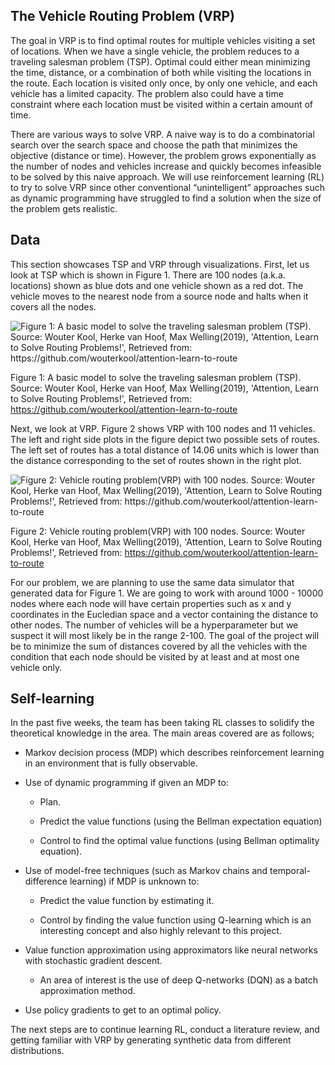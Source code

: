 ## The Vehicle Routing Problem (VRP)

The goal in VRP is to find optimal routes for multiple vehicles visiting a set of locations. When we have a single vehicle, the problem reduces to a traveling salesman problem (TSP). Optimal could either mean minimizing the time, distance, or a combination of both while visiting the locations in the route. Each location is visited only once, by only one vehicle, and each vehicle has a limited capacity. The problem also could have a time constraint where each location must be visited within a certain amount of time.

There are various ways to solve VRP. A naive way is to do a combinatorial search over the search space and choose the path that minimizes the objective (distance or time). However, the problem grows exponentially as the number of nodes and vehicles increase and quickly becomes infeasible to be solved by this naive approach. We will use reinforcement learning (RL) to try to solve VRP since other conventional “unintelligent” approaches such as dynamic programming have struggled to find a solution when the size of the problem gets realistic.

## Data

This section showcases TSP and VRP through visualizations. First, let us look at TSP which is shown in Figure 1. There are 100 nodes (a.k.a. locations) shown as blue dots and one vehicle shown as a red dot. The vehicle moves to the nearest node from a source node and halts when it covers all the nodes.

![][tsp]

Figure 1: A basic model to solve the traveling salesman problem (TSP). Source: Wouter Kool, Herke van Hoof, Max Welling(2019), 'Attention, Learn to Solve Routing Problems!', Retrieved from: https://github.com/wouterkool/attention-learn-to-route

Next, we look at VRP. Figure 2 shows VRP with 100 nodes and 11 vehicles. The left and right side plots in the figure depict two possible sets of routes. The left set of routes has a total distance of 14.06 units which is lower than the distance corresponding to the set of routes shown in the right plot.

![][vrp]

Figure 2: Vehicle routing problem(VRP) with 100 nodes. Source: Wouter Kool, Herke van Hoof, Max Welling(2019), 'Attention, Learn to Solve Routing Problems!', Retrieved from: https://github.com/wouterkool/attention-learn-to-route

For our problem, we are planning to use the same data simulator that generated data for Figure 1. We are going to work with around 1000 - 10000 nodes where each node will have certain properties such as x and y coordinates in the Eucledian space and a vector containing the distance to other nodes. The number of vehicles will be a hyperparameter but we suspect it will most likely be in the range 2-100. The goal of the project will be to minimize the sum of distances covered by all the vehicles with the condition that each node should be visited by at least and at most one vehicle only.

## Self-learning

In the past five weeks, the team has been taking RL classes to solidify the theoretical knowledge in the area. The main areas covered are as follows;

- Markov decision process (MDP) which describes reinforcement learning in an environment that is fully observable.

- Use of dynamic programming if given an MDP to:

	- Plan.

	- Predict the value functions (using the Bellman expectation equation)

	- Control to find the optimal value functions (using Bellman optimality equation).

- Use of model-free techniques (such as Markov chains and temporal-difference learning) if MDP is unknown to:

	- Predict the value function by estimating it.

	- Control by finding the value function using Q-learning which is an interesting concept and also highly relevant to this project.

- Value function approximation using approximators like neural networks with stochastic gradient descent.

	- An area of interest is the use of deep Q-networks (DQN) as a batch approximation method.

- Use policy gradients to get to an optimal policy.

The next steps are to continue learning RL, conduct a literature review, and getting familiar with VRP by generating synthetic data from different distributions.



[tsp]: ./resources/figures/001-tsp.gif "Figure 1: A basic model to solve the traveling salesman problem (TSP). Source: Wouter Kool, Herke van Hoof, Max Welling(2019), 'Attention, Learn to Solve Routing Problems!', Retrieved from: https://github.com/wouterkool/attention-learn-to-route"

[vrp]: ./resources/figures/002-vrp.png "Figure 2: Vehicle routing problem(VRP) with 100 nodes. Source: Wouter Kool, Herke van Hoof, Max Welling(2019), 'Attention, Learn to Solve Routing Problems!', Retrieved from: https://github.com/wouterkool/attention-learn-to-route"
